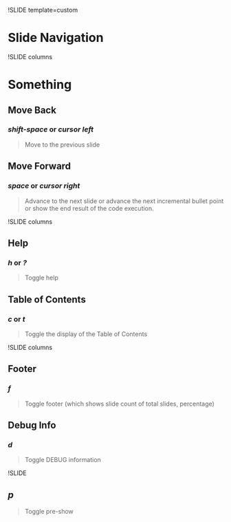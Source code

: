 !SLIDE template=custom

# Slide Navigation

!SLIDE columns

# Something

## Move Back

### *shift-space* or *cursor left*

> Move to the previous slide

## Move Forward

### *space* or *cursor right*

> Advance to the next slide or advance the next incremental bullet point
or show the end result of the code execution.

!SLIDE columns

## Help

### *h* or *?*

> Toggle help

## Table of Contents

### *c* or *t*

> Toggle the display of the Table of Contents

!SLIDE columns

## Footer

### *f*

> Toggle footer (which shows slide count of total slides, percentage)

## Debug Info

### *d*

> Toggle DEBUG information

!SLIDE

## *p*

> Toggle pre-show
